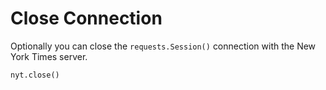 # Close Connection

Optionally you can close the `requests.Session()` connection with the New York Times server.&#x20;

```python
nyt.close()
```
